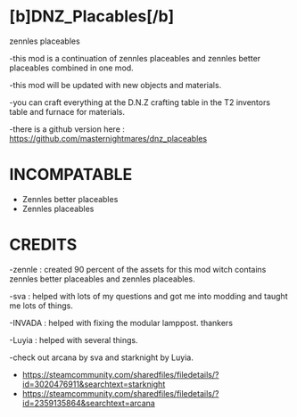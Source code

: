 # [b]DNZ_Placables[/b]
zennles placeables 

-this mod is a continuation of zennles placeables and zennles better placeables combined in one mod.

-this mod will be updated with new objects and materials. 

-you can craft everything at the D.N.Z crafting table in the T2 inventors table and furnace for materials.

-there is a github version here : https://github.com/masternightmares/dnz_placeables




# INCOMPATABLE 
- Zennles better placeables
- Zennles placeables




# CREDITS
-zennle : created 90 percent of the assets for this mod witch contains zennles better placeables and zennles placeables.

-sva : helped with lots of my questions and got me into modding and taught me lots of things.

-INVADA : helped with fixing the modular lamppost. thankers

-Luyia : helped with several things.

-check out arcana by sva and starknight by Luyia.

- https://steamcommunity.com/sharedfiles/filedetails/?id=3020476911&searchtext=starknight
- https://steamcommunity.com/sharedfiles/filedetails/?id=2359135864&searchtext=arcana

